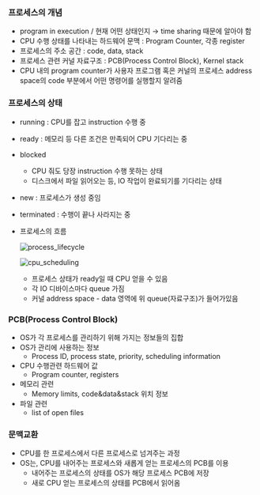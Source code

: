 ### 프로세스의 개념
 * program in execution / 현재 어떤 상태인지 → time sharing 때문에 알아야 함
 * CPU 수행 상태를 나타내는 하드웨어 문맥 : Program Counter, 각종 register
 * 프로세스의 주소 공간 : code, data, stack
 * 프로세스 관련 커널 자료구조 : PCB(Process Control Block), Kernel stack
 * CPU 내의 program counter가 사용자 프로그램 혹은 커널의 프로세스 address space의 code 부분에서 어떤 명령어를 실행할지 알려줌

 ### 프로세스의 상태
  * running : CPU를 잡고 instruction 수행 중
  * ready : 메모리 등 다른 조건은 만족되어 CPU 기다리는 중
  * blocked
    * CPU 줘도 당장 instruction 수행 못하는 상태
    * 디스크에서 파일 읽어오는 등, IO 작업이 완료되기를 기다리는 상태
  * new : 프로세스가 생성 중임
  * terminated : 수행이 끝나 사라지는 중
  * 프로세스의 흐름

    ![process_lifecycle](https://lh3.googleusercontent.com/proxy/47oVXCeT1MOaZ7izK2t62DhuftVWG9VkjBrxGUqq3N1XwSQgPTukjQwyVr7U-uGLfCSy0m-4LxpHOyco9jLQ4fM70XsGAT98M8OHvriQra3rpyYVFGW-ezZcFhbDfLPZlzNHneKB7theVgsHL55c8BRxhOwkfj6hN3E85yx2ciLmsoFFq4WhekJZ5j5ool6GPNMuz6K56-rNpeedMs6dncb5RGDMawOu9rnpAq_3x1GyzZR46e9fLgOC3obGHEKA6OuXyE1j5Pr0mH1qaPqtEnS2y9rzQtuLZVAk7mxR5V6ZhBg)


    ![cpu_scheduling](https://t1.daumcdn.net/cfile/tistory/990CDC375A541BCD07)
    * 프로세스 상태가 ready일 때 CPU 얻을 수 있음
    * 각 IO 디바이스마다 queue 가짐
    * 커널 address space - data 영역에 위 queue(자료구조)가 들어가있음

### PCB(Process Control Block)
 * OS가 각 프로세스를 관리하기 위해 가지는 정보들의 집합
 * OS가 관리에 사용하는 정보
    * Process ID, process state, priority, scheduling information
 * CPU 수행관련 하드웨어 값
    * Program counter, registers
 * 메모리 관련
    * Memory limits, code&data&stack 위치 정보
 * 파일 관련
    * list of open files

### 문맥교환
 * CPU를 한 프로세스에서 다른 프로세스로 넘겨주는 과정
 * OS는, CPU를 내어주는 프로세스와 새롭게 얻는 프로세스의 PCB를 이용
    * 내어주는 프로세스의 상태를 OS가 해당 프로세스 PCB에 저장
    * 새로 CPU 얻는 프로세스의 상태를 PCB에서 읽어옴
    
